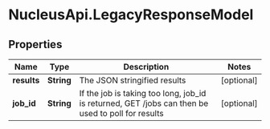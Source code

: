 # NucleusApi.LegacyResponseModel

## Properties
Name | Type | Description | Notes
------------ | ------------- | ------------- | -------------
**results** | **String** | The JSON stringified results | [optional] 
**job_id** | **String** | If the job is taking too long, job_id is returned, GET /jobs can then be used to poll for results | [optional] 


